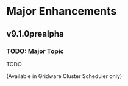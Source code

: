 # Major Enhancements

## v9.1.0prealpha

### TODO: Major Topic

TODO

(Available in Gridware Cluster Scheduler only)

[//]: # (Eeach file has to end with two emty lines)


